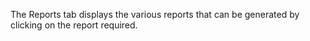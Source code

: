 The Reports tab displays the various reports that can be generated by clicking on the report required.
